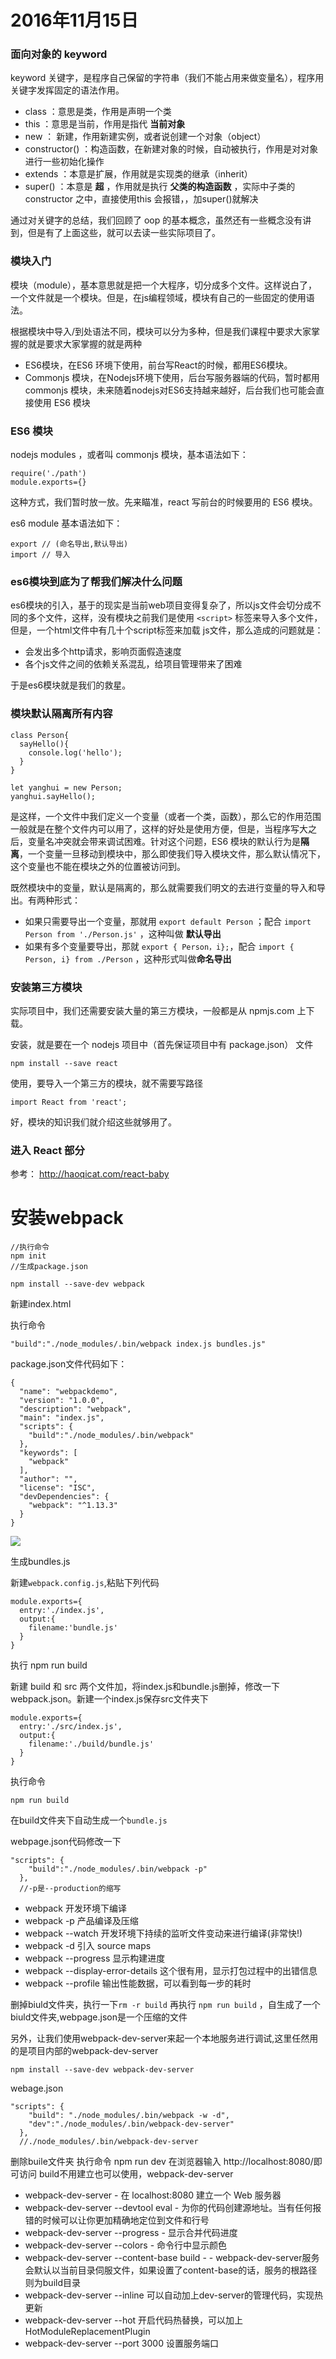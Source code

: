 # 2016年11月15日

### 面向对象的 keyword

keyword 关键字，是程序自己保留的字符串（我们不能占用来做变量名），程序用关键字发挥固定的语法作用。

- class ：意思是类，作用是声明一个类
- this ：意思是当前，作用是指代 **当前对象**
- new ： 新建，作用新建实例，或者说创建一个对象（object）
- constructor() ：构造函数，在新建对象的时候，自动被执行，作用是对对象进行一些初始化操作
- extends ：本意是扩展，作用就是实现类的继承（inherit）
- super() ：本意是 **超** ，作用就是执行 **父类的构造函数** ，实际中子类的constructor 之中，直接使用this 会报错，，加super()就解决

通过对关键字的总结，我们回顾了 oop 的基本概念，虽然还有一些概念没有讲到，但是有了上面这些，就可以去读一些实际项目了。

### 模块入门

模块（module），基本意思就是把一个大程序，切分成多个文件。这样说白了，一个文件就是一个模块。但是，在js编程领域，模块有自己的一些固定的使用语法。

根据模块中导入/到处语法不同，模块可以分为多种，但是我们课程中要求大家掌握的就是要求大家掌握的就是两种
- ES6模块，在ES6 环境下使用，前台写React的时候，都用ES6模块。
- Commonjs 模块，在Nodejs环境下使用，后台写服务器端的代码，暂时都用commonjs 模块，未来随着nodejs对ES6支持越来越好，后台我们也可能会直接使用 ES6 模块


### ES6 模块

nodejs modules ，或者叫 commonjs 模块，基本语法如下：

```
require('./path')
module.exports={}
```

这种方式，我们暂时放一放。先来瞄准，react 写前台的时候要用的 ES6 模块。


es6 module 基本语法如下：

```
export // (命名导出,默认导出)
import // 导入
```

### es6模块到底为了帮我们解决什么问题

es6模块的引入，基于的现实是当前web项目变得复杂了，所以js文件会切分成不同的多个文件，这样，没有模块之前我们是使用 `<script>` 标签来导入多个文件，但是，一个html文件中有几十个script标签来加载 js文件，那么造成的问题就是：
- 会发出多个http请求，影响页面假造速度
- 各个js文件之间的依赖关系混乱，给项目管理带来了困难

于是es6模块就是我们的救星。

### 模块默认隔离所有内容

```
class Person{
  sayHello(){
    console.log('hello');
  }
}

let yanghui = new Person;
yanghui.sayHello();
```


是这样，一个文件中我们定义一个变量（或者一个类，函数），那么它的作用范围一般就是在整个文件内可以用了，这样的好处是使用方便，但是，当程序写大之后，变量名冲突就会带来调试困难。针对这个问题，ES6 模块的默认行为是**隔离**，一个变量一旦移动到模块中，那么即使我们导入模块文件，那么默认情况下，这个变量也不能在模块之外的位置被访问到。


既然模块中的变量，默认是隔离的，那么就需要我们明文的去进行变量的导入和导出。有两种形式：
- 如果只需要导出一个变量，那就用 `export default Person` ；配合 `import Person from './Person.js'` ，这种叫做 **默认导出**
- 如果有多个变量要导出，那就 `export { Person，i};`，配合 `import { Person, i} from ./Person` ，这种形式叫做**命名导出**

### 安装第三方模块

实际项目中，我们还需要安装大量的第三方模块，一般都是从 npmjs.com 上下载。


安装，就是要在一个 nodejs 项目中（首先保证项目中有 package.json） 文件

```
npm install --save react
```

使用，要导入一个第三方的模块，就不需要写路径

```
import React from 'react';
```

好，模块的知识我们就介绍这些就够用了。

### 进入 React 部分

参考： http://haoqicat.com/react-baby



# 安装webpack
```
//执行命令
npm init
//生成package.json
```
```
npm install --save-dev webpack
```

新建index.html

执行命令

```
"build":"./node_modules/.bin/webpack index.js bundles.js"
```

package.json文件代码如下：
```
{
  "name": "webpackdemo",
  "version": "1.0.0",
  "description": "webpack",
  "main": "index.js",
  "scripts": {
    "build":"./node_modules/.bin/webpack"
  },
  "keywords": [
    "webpack"
  ],
  "author": "",
  "license": "ISC",
  "devDependencies": {
    "webpack": "^1.13.3"
  }
}

```
![](./images/web.png)



生成bundles.js

新建`webpack.config.js`,粘贴下列代码
```
module.exports={
  entry:'./index.js',
  output:{
    filename:'bundle.js'
  }
}

```
执行 npm run build

新建 build 和 src 两个文件加，将index.js和bundle.js删掉，修改一下webpack.json。新建一个index.js保存src文件夹下

```
module.exports={
  entry:'./src/index.js',
  output:{
    filename:'./build/bundle.js'
  }
}

```

执行命令

```
npm run build
```

在build文件夹下自动生成一个`bundle.js`


webpage.json代码修改一下

```
"scripts": {
    "build":"./node_modules/.bin/webpack -p"
  },
  //-p是--production的缩写
```
- webpack 开发环境下编译
- webpack -p 产品编译及压缩
- webpack --watch 开发环境下持续的监听文件变动来进行编译(非常快!)
- webpack -d 引入 source maps
- webpack --progress 显示构建进度
- webpack --display-error-details 这个很有用，显示打包过程中的出错信息
- webpack --profile 输出性能数据，可以看到每一步的耗时

删掉biuld文件夹，执行一下`rm -r build` 再执行 `npm run build` ，自生成了一个 biuld文件夹,webpage.json是一个压缩的文件


另外，让我们使用webpack-dev-server来起一个本地服务进行调试,这里任然用的是项目内部的webpack-dev-server

```
npm install --save-dev webpack-dev-server

```
webage.json
```
"scripts": {
    "build": "./node_modules/.bin/webpack -w -d",
    "dev":"./node_modules/.bin/webpack-dev-server"
  },
  //./node_modules/.bin/webpack-dev-server
```
删除buile文件夹
执行命令 npm run dev
在浏览器输入 http://localhost:8080/即可访问
build不用建立也可以使用，webpack-dev-server


- webpack-dev-server - 在 localhost:8080 建立一个 Web 服务器
- webpack-dev-server --devtool eval - 为你的代码创建源地址。当有任何报错的时候可以让你更加精确地定位到文件和行号
- webpack-dev-server --progress - 显示合并代码进度
- webpack-dev-server --colors - 命令行中显示颜色
- webpack-dev-server --content-base build - - webpack-dev-server服务会默认以当前目录伺服文件，如果设置了content-base的话，服务的根路径则为build目录
- webpack-dev-server --inline 可以自动加上dev-server的管理代码，实现热更新
- webpack-dev-server --hot 开启代码热替换，可以加上HotModuleReplacementPlugin
- webpack-dev-server --port 3000 设置服务端口
